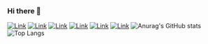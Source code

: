 ### Hi there 👋

[![Link](https://github-readme-stats.vercel.app/api/pin/?username=ivanjosipovic&repo=KubeUI)](https://github.com/IvanJosipovic/KubeUI)
[![Link](https://github-readme-stats.vercel.app/api/pin/?username=ivanjosipovic&repo=ACR-SyncTool)](https://github.com/IvanJosipovic/ACR-SyncTool)
[![Link](https://github-readme-stats.vercel.app/api/pin/?username=ivanjosipovic&repo=BlazorApplicationInsights)](https://github.com/IvanJosipovic/BlazorApplicationInsights)
[![Link](https://github-readme-stats.vercel.app/api/pin/?username=ivanjosipovic&repo=BlazorTable)](https://github.com/IvanJosipovic/BlazorTable)
[![Link](https://github-readme-stats.vercel.app/api/pin/?username=ivanjosipovic&repo=AutoSPInstallerOnlineGithubPage)](https://github.com/IvanJosipovic/AutoSPInstallerOnlineGithubPage)
[![Link](https://github-readme-stats.vercel.app/api/pin/?username=ivanjosipovic&repo=YamlDotNet.System.Text.Json)](https://github.com/IvanJosipovic/YamlDotNet.System.Text.Json)
![Anurag's GitHub stats](https://github-readme-stats.vercel.app/api?username=ivanjosipovic&show_icons=true&theme=dark)
![Top Langs](https://github-readme-stats.vercel.app/api/top-langs/?username=ivanjosipovic&theme=dark&layout=compact)


<!--
**IvanJosipovic/IvanJosipovic** is a ✨ _special_ ✨ repository because its `README.md` (this file) appears on your GitHub profile.

Here are some ideas to get you started:

- 🔭 I’m currently working on ...
- 🌱 I’m currently learning ...
- 👯 I’m looking to collaborate on ...
- 🤔 I’m looking for help with ...
- 💬 Ask me about ...
- 📫 How to reach me: ...
- 😄 Pronouns: ...
- ⚡ Fun fact: ...
-->
